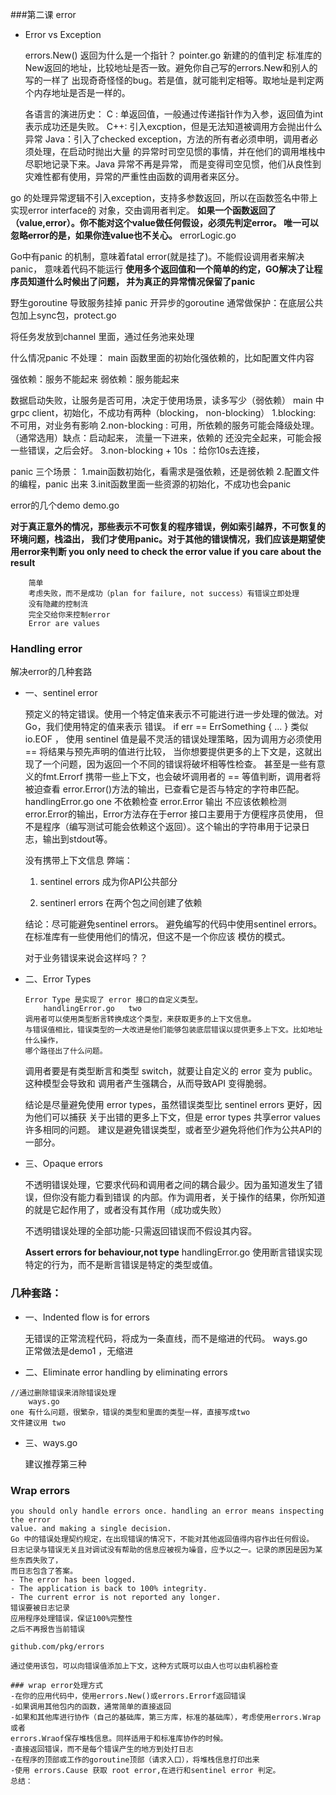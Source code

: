 ###第二课 error
 
-   Error vs Exception
     
    errors.New() 返回为什么是一个指针？
    pointer.go
        新建的的值判定
        标准库的New返回的地址，比较地址是否一致。避免你自己写的errors.New和别人的写的一样了
    出现奇奇怪怪的bug。若是值，就可能判定相等。取地址是判定两个内存地址是否是一样的。
    
    各语言的演进历史：
        C : 单返回值，一般通过传递指针作为入参，返回值为int表示成功还是失败。
        C++: 引入excption，但是无法知道被调用方会抛出什么异常
        Java：引入了checked exception，方法的所有者必须申明，调用者必须处理，在启动时抛出大量
    的异常时司空见惯的事情，并在他们的调用堆栈中尽职地记录下来。Java 异常不再是异常，
    而是变得司空见惯，他们从良性到灾难性都有使用，异常的严重性由函数的调用者来区分。
   
   go 的处理异常逻辑不引入exception，支持多参数返回，所以在函数签名中带上实现error interface的
   对象，交由调用者判定。
   **如果一个函数返回了（value,error）。你不能对这个value做任何假设，必须先判定error。
   唯一可以忽略error的是，如果你连value也不关心。** 
        errorLogic.go
   
   Go中有panic 的机制，意味着fatal error(就是挂了)。不能假设调用者来解决panic，
   意味着代码不能运行
   **使用多个返回值和一个简单的约定，GO解决了让程序员知道什么时候出了问题，
   并为真正的异常情况保留了panic**
   
   野生goroutine 导致服务挂掉 panic 
   开异步的goroutine
   通常做保护：在底层公共包加上sync包，protect.go
   
   将任务发放到channel 里面，通过任务池来处理
   
   什么情况panic 不处理：
        main 函数里面的初始化强依赖的，比如配置文件内容
   
   强依赖：服务不能起来
   弱依赖：服务能起来
   
   数据启动失败，让服务是否可用，决定于使用场景，读多写少（弱依赖）
   main 中 grpc client，初始化，不成功有两种（blocking， non-blocking）
    1.blocking: 不可用，对业务有影响 
    2.non-blocking : 可用，所依赖的服务可能会降级处理。（通常选用）缺点：启动起来，
        流量一下进来，依赖的
    还没完全起来，可能会报一些错误，之后会好。
    3.non-blocking + 10s ：给你10s去连接，
    
   panic 三个场景：
        1.main函数初始化，看需求是强依赖，还是弱依赖
        2.配置文件的编程，panic 出来
        3.init函数里面一些资源的初始化，不成功也会panic
    
   error的几个demo
        demo.go
        
   **对于真正意外的情况，那些表示不可恢复的程序错误，例如索引越界，不可恢复的环境问题，栈溢出，
   我们才使用panic。对于其他的错误情况，我们应该是期望使用error来判断
   you only need to check the error value if you care about the result**
   
        简单
        考虑失败，而不是成功（plan for failure, not success）有错误立即处理
        没有隐藏的控制流
        完全交给你来控制error
        Error are values
        
###   Handling error
   解决error的几种套路
   
-   一、sentinel error


    预定义的特定错误。使用一个特定值来表示不可能进行进一步处理的做法。对Go，我们使用特定的值来表示
    错误。
    if err == ErrSomething {
    ...
    }
    类似 io.EOF ，
    使用 sentinel 值是最不灵活的错误处理策略，因为调用方必须使用 == 将结果与预先声明的值进行比较，
    当你想要提供更多的上下文是，这就出现了一个问题，因为返回一个不同的错误将破坏相等性检查。
    甚至是一些有意义的fmt.Errorf 携带一些上下文，也会破坏调用者的 == 等值判断，调用者将被迫查看
    error.Error()方法的输出，已查看它是否与特定的字符串匹配。
        handlingError.go  one
    不依赖检查 error.Error 输出
        不应该依赖检测 error.Error的输出，Error方法存在于error 接口主要用于方便程序员使用，
      但不是程序（编写测试可能会依赖这个返回）。这个输出的字符串用于记录日志，输出到stdout等。
    
    没有携带上下文信息
    弊端：
       1. sentinel errors 成为你API公共部分
       
       2. sentinerl errors 在两个包之间创建了依赖
       
       结论：尽可能避免sentinel errors。 
       避免编写的代码中使用sentinel  errors。在标准库有一些使用他们的情况，但这不是一个你应该
       模仿的模式。
       
       对于业务错误来说会这样吗？？
       
-   二、Error Types
    
    
        Error Type 是实现了 error 接口的自定义类型。
            handlingError.go   two    
        调用者可以使用类型断言转换成这个类型，来获取更多的上下文信息。
        与错误值相比，错误类型的一大改进是他们能够包装底层错误以提供更多上下文。比如地址什么操作，
        哪个路径出了什么问题。
        
    调用者要是有类型断言和类型 switch，就要让自定义的 error 变为 public。这种模型会导致和
    调用者产生强耦合，从而导致API 变得脆弱。
    
    结论是尽量避免使用 error types，虽然错误类型比 sentinel errors 更好，因为他们可以捕获
    关于出错的更多上下文，但是 error types 共享error values 许多相同的问题。
    建议是避免错误类型，或者至少避免将他们作为公共API的一部分。
    
-   三、Opaque errors


    不透明错误处理，它要求代码和调用者之间的耦合最少。因为虽知道发生了错误，但你没有能力看到错误
    的内部。作为调用者，关于操作的结果，你所知道的就是它起作用了，或者没有其作用（成功或失败）
    
    不透明错误处理的全部功能-只需返回错误而不假设其内容。
    
    **Assert errors for behaviour,not type**
        handlingError.go
    使用断言错误实现特定的行为，而不是断言错误是特定的类型或值。
    
### 几种套路：
-    一、Indented flow is for errors


        无错误的正常流程代码，将成为一条直线，而不是缩进的代码。
        ways.go  
        正常做法是demo1 ，无缩进
    
-    二、Eliminate error handling by eliminating errors

    //通过删除错误来消除错误处理
        ways.go  
    one 有什么问题，很繁杂，错误的类型和里面的类型一样，直接写成two
    文件建议用 two
    
-    三、ways.go


        建议推荐第三种
        
### Wrap errors
    
    you should only handle errors once. handling an error means inspecting the error
    value. and making a single decision.
    Go 中的错误处理契约规定，在出现错误的情况下，不能对其他返回值得内容作出任何假设。
    日志记录与错误无关且对调试没有帮助的信息应被视为噪音，应予以之一。记录的原因是因为某些东西失败了，
    而日志包含了答案。
    - The error has been logged.
    - The application is back to 100% integrity.
    - The current error is not reported any longer.
    错误要被日志记录
    应用程序处理错误，保证100%完整性
    之后不再报告当前错误
    
    github.com/pkg/errors
    
    通过使用该包，可以向错误值添加上下文，这种方式既可以由人也可以由机器检查
    
    ### wrap error处理方式
    -在你的应用代码中，使用errors.New()或errors.Errorf返回错误
    -如果调用其他包内的函数，通常简单的直接返回
    -如果和其他库进行协作（自己的基础库，第三方库，标准的基础库），考虑使用errors.Wrap 或者
    errors.Wraof保存堆栈信息。同样适用于和标准库协作的时候。
    -直接返回错误，而不是每个错误产生的地方到处打日志
    -在程序的顶部或工作的goroutine顶部（请求入口），将堆栈信息打印出来
    -使用 errors.Cause 获取 root error,在进行和sentinel error 判定。
    总结：
        
    